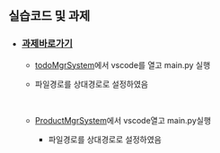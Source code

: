 ## 실습코드 및 과제

- ### [과제바로가기](homework/)

  - [todoMgrSystem](homework/todoMgrSystem/)에서 vscode를 열고 main.py 실행
    
  - 파일경로를 상대경로로 설정하였음
    
  <br>
    
  - [ProductMgrSystem](homework/ProductMgrSystem/)에서 vscode열고 main.py실행
  
    - 파일경로를 상대경로로 설정하였음
  
  
  
  